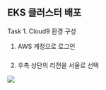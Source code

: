 ## EKS 클러스터 배포

Task 1. Cloud9 환경 구성

1. AWS 계정으로 로그인
###
2. 우측 상단의 리전을 서울로 선택

![](../img/L1T1-리전.png)